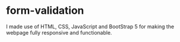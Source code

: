 # form-validation
I made use  of HTML, CSS, JavaScript and BootStrap 5 for making the webpage fully responsive and functionable.
